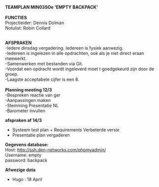 <strong>TEAMPLAN MIN03SOe 'EMPTY BACKPACK'</strong>
<br/><br/>
<strong>FUNCTIES<br/></strong>
Projectleider: Dennis Dolman<br/>
Notulist: Robin Collard<br/>

<br/>
<strong>AFSPRAKEN</strong>
<br/>
-Iedere dinsdag vergadering. Iedereen is fysiek aanwezig.<br/>
-Iedereen is ingelezen in alle opdrachten, ook als je niet direct eraan meewerkt.<br/>
-Samenwerken met bestanden via Git. <br/>
-Voordat een opdracht wordt ingeleverd moet t goedgekeurd zijn door de groep.<br/>
-Laagste acceptabele cijfer is een 8.<br/>
<br/>
<strong>Planning meeting 12/3</strong>
<br/>
-Bespreken reactie van ger<br/>
-Aanpassingen maken<br/>
-Stemming Presentatie NL<br/>
-Barometer invullen<br/>


<strong>afspraken af 14/3</strong>
- Systeem test plan + Requirements Verbeterde versie<br/>
- Presentatie plan vergaderen <br/>

<strong>Gegevens database:</strong>
<br/> 
Host: http://ssh.den-networks.com/phpmyadmin/<br/>
Username: empty<br/>
password: backpack<br/>

<strong> Afwezige data</strong>
<br/>
- Hugo : 18 April<br/>
